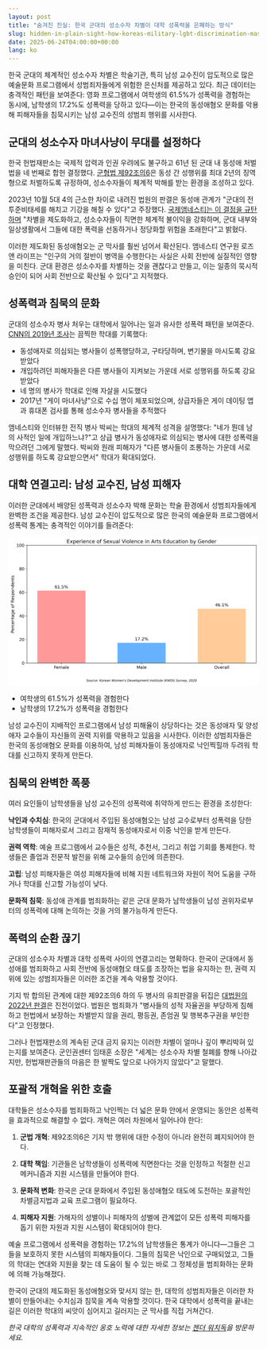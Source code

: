 ```yaml
---
layout: post
title: "숨겨진 진실: 한국 군대의 성소수자 차별이 대학 성폭력을 은폐하는 방식"
slug: hidden-in-plain-sight-how-koreas-military-lgbt-discrimination-masks-sexual-violence-in-universities-ko
date: 2025-06-24T04:00:00+00:00
lang: ko
---
```


한국 군대의 체계적인 성소수자 차별은 학술기관, 특히 남성 교수진이 압도적으로 많은 예술문화 프로그램에서 성범죄자들에게 위험한 은신처를 제공하고 있다. 최근 데이터는 충격적인 패턴을 보여준다: 영화 프로그램에서 여학생의 61.5%가 성폭력을 경험하는 동시에, 남학생의 17.2%도 성폭력을 당하고 있다—이는 한국의 동성애혐오 문화를 악용해 피해자들을 침묵시키는 남성 교수진의 성범죄 행위를 시사한다.

## 군대의 성소수자 마녀사냥이 무대를 설정하다

한국 헌법재판소는 국제적 압력과 인권 우려에도 불구하고 61년 된 군대 내 동성애 처벌법을 네 번째로 합헌 결정했다. [군형법 제92조의6](https://www.bbc.com/news/world-asia-67236048)은 동성 간 성행위를 최대 2년의 징역형으로 처벌하도록 규정하여, 성소수자들이 체계적 박해를 받는 환경을 조성하고 있다.

2023년 10월 5대 4의 근소한 차이로 내려진 법원의 판결은 동성애 관계가 "군대의 전투준비태세를 해치고 기강을 해칠 수 있다"고 주장했다. [국제앰네스티는 이 결정을 규탄하며](https://www.amnesty.org/en/latest/news/2023/10/south-korea-military-same-sex-law/) "차별을 제도화하고, 성소수자들이 직면한 체계적 불이익을 강화하며, 군대 내부와 일상생활에서 그들에 대한 폭력을 선동하거나 정당화할 위험을 초래한다"고 밝혔다.

이러한 제도화된 동성애혐오는 군 막사를 훨씬 넘어서 확산된다. 앰네스티 연구원 로즈앤 라이프는 "인구의 거의 절반이 병역을 수행한다는 사실은 사회 전반에 실질적인 영향을 미친다. 군대 환경은 성소수자를 차별하는 것을 괜찮다고 만들고, 이는 일종의 묵시적 승인이 되어 사회 전반으로 확산될 수 있다"고 지적했다.

## 성폭력과 침묵의 문화

군대의 성소수자 병사 처우는 대학에서 일어나는 일과 유사한 성폭력 패턴을 보여준다. [CNN의 2019년 조사](https://www.cnn.com/2019/07/10/asia/south-korea-military-lgbt-intl-hnk)는 끔찍한 학대를 기록했다:

- 동성애자로 의심되는 병사들이 성폭행당하고, 구타당하며, 변기물을 마시도록 강요받았다
- 개입하려던 피해자들은 다른 병사들이 지켜보는 가운데 서로 성행위를 하도록 강요받았다
- 네 명의 병사가 학대로 인해 자살을 시도했다
- 2017년 "게이 마녀사냥"으로 수십 명이 체포되었으며, 상급자들은 게이 데이팅 앱과 휴대폰 검사를 통해 성소수자 병사들을 추적했다

앰네스티와 인터뷰한 전직 병사 박씨는 학대의 체계적 성격을 설명했다: "네가 뭔데 남의 사적인 일에 개입하느냐?"고 상급 병사가 동성애자로 의심되는 병사에 대한 성폭력을 막으려던 그에게 말했다. 박씨와 원래 피해자가 "다른 병사들이 조롱하는 가운데 서로 성행위를 하도록 강요받으면서" 학대가 확대되었다.

## 대학 연결고리: 남성 교수진, 남성 피해자

이러한 군대에서 배양된 성폭력과 성소수자 박해 문화는 학술 환경에서 성범죄자들에게 완벽한 조건을 제공한다. 남성 교수진이 압도적으로 많은 한국의 예술문화 프로그램에서 성폭력 통계는 충격적인 이야기를 들려준다:

![한국 예술교육에서 성별에 따른 성폭력](https://github.com/Gender-Watchdog/genderwatchdog_metookorea2025/blob/master/imgs/arts_education_charts_en/harassment_by_gender.png?raw=true)

- 여학생의 61.5%가 성폭력을 경험한다
- 남학생의 17.2%가 성폭력을 경험한다

남성 교수진이 지배적인 프로그램에서 남성 피해율이 상당하다는 것은 동성애자 및 양성애자 교수들이 자신들의 권력 지위를 악용하고 있음을 시사한다. 이러한 성범죄자들은 한국의 동성애혐오 문화를 이용하여, 남성 피해자들이 동성애자로 낙인찍힐까 두려워 학대를 신고하지 못하게 만든다.

## 침묵의 완벽한 폭풍

여러 요인들이 남학생들을 남성 교수진의 성폭력에 취약하게 만드는 환경을 조성한다:

**낙인과 수치심**: 한국의 군대에서 주입된 동성애혐오는 남성 교수로부터 성폭력을 당한 남학생들이 피해자로서 그리고 잠재적 동성애자로서 이중 낙인을 받게 만든다.

**권력 역학**: 예술 프로그램에서 교수들은 성적, 추천서, 그리고 취업 기회를 통제한다. 학생들은 졸업과 전문적 발전을 위해 교수들의 승인에 의존한다.

**고립**: 남성 피해자들은 여성 피해자들에 비해 지원 네트워크와 자원이 적어 도움을 구하거나 학대를 신고할 가능성이 낮다.

**문화적 침묵**: 동성애 관계를 범죄화하는 같은 군대 문화가 남학생들이 남성 권위자로부터의 성폭력에 대해 논의하는 것을 거의 불가능하게 만든다.

## 폭력의 순환 끊기

군대의 성소수자 차별과 대학 성폭력 사이의 연결고리는 명확하다. 한국이 군대에서 동성애를 범죄화하고 사회 전반에 동성애혐오 태도를 조장하는 법을 유지하는 한, 권력 지위에 있는 성범죄자들은 이러한 조건을 계속 악용할 것이다.

기지 밖 합의된 관계에 대한 제92조의6 하의 두 병사의 유죄판결을 뒤집은 [대법원의 2022년 판결](https://www.cnn.com/2019/07/10/asia/south-korea-military-lgbt-intl-hnk)은 진전이었다. 법원은 범죄화가 "병사들의 성적 자율권을 부당하게 침해하고 헌법에서 보장하는 차별받지 않을 권리, 평등권, 존엄권 및 행복추구권을 부인한다"고 인정했다.

그러나 헌법재판소의 계속된 군대 금지 유지는 이러한 차별이 얼마나 깊이 뿌리박혀 있는지를 보여준다. 군인권센터 임태훈 소장은 "세계는 성소수자 차별 철폐를 향해 나아갔지만, 헌법재판관들의 마음은 한 발짝도 앞으로 나아가지 않았다"고 말했다.

## 포괄적 개혁을 위한 호출

대학들은 성소수자를 범죄화하고 낙인찍는 더 넓은 문화 안에서 운영되는 동안은 성폭력을 효과적으로 해결할 수 없다. 개혁은 여러 차원에서 일어나야 한다:

1. **군법 개혁**: 제92조의6은 기지 밖 행위에 대한 수정이 아니라 완전히 폐지되어야 한다.

2. **대학 책임**: 기관들은 남학생들이 성폭력에 직면한다는 것을 인정하고 적절한 신고 메커니즘과 지원 시스템을 만들어야 한다.

3. **문화적 변화**: 한국은 군대 문화에서 주입된 동성애혐오 태도에 도전하는 포괄적인 차별금지법과 교육 프로그램이 필요하다.

4. **피해자 지원**: 가해자의 성별이나 피해자의 성별에 관계없이 모든 성폭력 피해자를 돕기 위한 자원과 지원 시스템이 확대되어야 한다.

예술 프로그램에서 성폭력을 경험하는 17.2%의 남학생들은 통계가 아니다—그들은 그들을 보호하지 못한 시스템의 피해자들이다. 그들의 침묵은 낙인으로 구매되었고, 그들의 학대는 연대와 지원을 찾는 데 도움이 될 수 있는 바로 그 정체성을 범죄화하는 문화에 의해 가능해졌다.

한국이 군대의 제도화된 동성애혐오와 맞서지 않는 한, 대학의 성범죄자들은 이러한 차별이 만들어내는 수치심과 침묵을 계속 악용할 것이다. 한국 대학에서 성폭력을 끝내는 길은 이러한 학대의 씨앗이 심어지고 길러지는 군 막사를 직접 거쳐간다.

*한국 대학의 성폭력과 지속적인 옹호 노력에 대한 자세한 정보는 [젠더 워치독](https://genderwatchdog.org/)을 방문하세요.*

